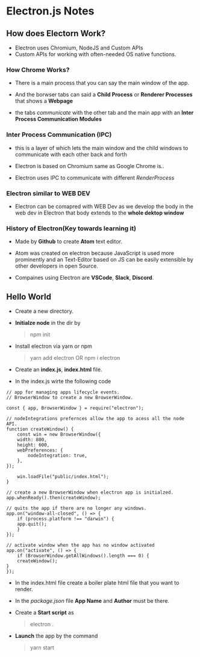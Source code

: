 # Electron.js Notes

## How does Electorn Work?

-   Electron uses Chromium, NodeJS and Custom APIs
-   Custom APIs for working with often-needed OS native functions.

### How Chrome Works?

-   There is a main process that you can say the main window of the app.

-   And the borwser tabs can said a **Child Process** or **Renderer Processes** that shows a **Webpage**

-   the tabs _communicate_ with the other tab and the main app with an **Inter Process Communication Modules**

### Inter Process Communication (IPC)

-   this is a layer of which lets the main window and the child windows to communicate with each other back and forth

-   Electron is based on Chromium same as Google Chrome is..

-   Electron uses IPC to communicate with different _RenderProcess_

### Electron similar to WEB DEV

-   Electron can be comapred with WEB Dev as we develop the body in the web dev in Electron that body extends to the **whole dektop window**

### History of Electron(Key towards learning it)

-   Made by **Github** to create **Atom** text editor.
-   Atom was created on electron because JavaScript is used more prominently and an Text-Editor based on JS can be easily extensible by other developers in open Source.

-   Compaines using Electron are **VSCode**, **Slack**, **Discord**.

## Hello World

-   Create a new directory.
-   **Initialze node** in the dir by

    > npm init

-   Install electron via yarn or npm

    > yarn add electron
    > OR
    > npm i electron

-   Create an **index.js**, **index.html** file.

-   In the index.js wirte the following code
<!-- prettier-ignore-start -->

```
// app for managing apps lifecycle events.
// BrowserWindow to create a new BrowserWindow.

const { app, BrowserWindow } = require("electron");

// nodeIntegrations prefernces allow the app to acess all the node API.
function createWindow() {
    const win = new BrowserWindow({
    width: 800,
    height: 600,
    webPreferences: {
        nodeIntegration: true,
    },
});

    win.loadFile("public/index.html");
}

// create a new BrowserWindow when electron app is initialzed.
app.whenReady().then(createWindow);

// quits the app if there are no longer any windows.
app.on("window-all-closed", () => {
    if (process.platform !== "darwin") {
    app.quit();
    }
});

// activate window when the app has no window activated
app.on("activate", () => {
    if (BrowserWindow.getAllWindows().length === 0) {
    createWindow();
}
});
```

<!-- prettier-ignore-end -->

-   In the index.html file create a boiler plate html file that you want to render.

-   In the _package.json_ file **App Name** and **Author** must be there.

-   Create a **Start script** as

    > electron .

-   __Launch__ the app by the command
    > yarn start
